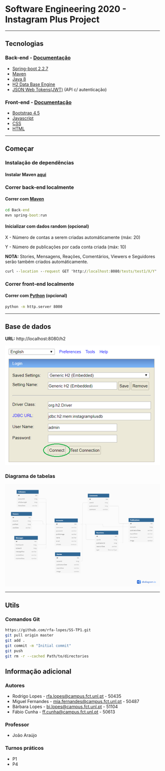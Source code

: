 # Software Engineering 2020 - Instagram Plus Project

---

## Tecnologias

### Back-end - [Documentação](Back-end/README.md)

- [Spring-boot 2.2.7](https://start.spring.io/)
- [Maven](https://maven.apache.org/)
- [Java 8](https://www.java.com/)
- [H2 Data Base Engine](https://www.h2database.com/html/main.html)
- [JSON Web Tokens(JWT)](https://jwt.io/) (API c/ autenticação)

### Front-end - [Documentação](Front-end/README.md)

- [Bootstrap 4.5](https://getbootstrap.com/)
- [Javascript](https://www.javascript.com/)
- [CSS]()
- [HTML]()

---

## Começar

### Instalação de dependências

#### Instalar Maven [aqui](https://www.baeldung.com/install-maven-on-windows-linux-mac)

### Correr back-end localmente

#### Correr com [Maven](https://maven.apache.org/)

```cmd
cd Back-end
mvn spring-boot:run
```
#### Inicializar com dados random (opcional)

X - Número de contas a serem criadas automáticamente (máx: 20)

Y - Número de publicações por cada conta criada (máx: 10)

**NOTA:** Stories, Mensagens, Reações, Comentários, Viewers e Seguidores serão também criados automáticamente.

```cmd
curl --location --request GET 'http://localhost:8080/tests/test1/X/Y'
```

### Correr front-end localmente

#### Correr com [Python](https://docs.python.org/3/library/http.server.html) (opcional)

```cmd
python -m http.server 8000
```

---

## Base de dados

**URL:** http://localhost:8080/h2

![Data base init](Back-end/doc/DataBase/DataBaseInit.png)

### Diagrama de tabelas

![Data base init](Back-end/doc/DataBase/DataBaseDiagram.png)

---

## Utils

### Comandos Git

```bash
https://github.com/rfa-lopes/SS-TP1.git
git pull origin master
git add .
git commit -m "Initial commit"
git push
git rm -r --cached Path/to/directories
```

## Informação adicional

### Autores

- Rodrigo Lopes - rfa.lopes@campus.fct.unl.pt - 50435
- Miguel Fernandes - mia.fernandes@campus.fct.unl.pt - 50487
- Bárbara Lopes - bi.lopes@campus.fct.unl.pt - 51104
- Fábio Cunha - ff.cunha@campus.fct.unl.pt - 50613

### Professor

- João Araújo

### Turnos práticos

- P1
- P4
